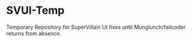 # SVUI-Temp
Temporary Repository for SuperVillain UI fixes until Munglunch/failcoder returns from absence.
